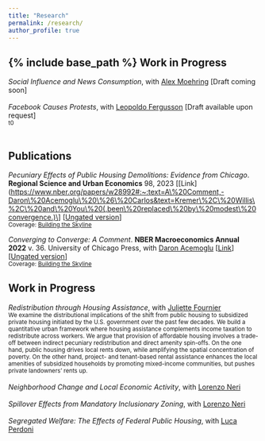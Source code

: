 ```yaml
---
title: "Research"
permalink: /research/
author_profile: true
---
```

{% include base_path %}
**Work in Progress**
------


*Social Influence and News Consumption*, with [Alex Moehring](https://sites.google.com/view/alexmoehring) [Draft coming soon] <!-- \[[IZA Discussion Paper No. 15855](https://papers.ssrn.com/sol3/papers.cfm?abstract_id=4319009)\]  
<br> <sub>t0 </sub>
-->
<br>
<br>
*Facebook Causes Protests*, with [Leopoldo Fergusson](https://www.leopoldofergusson.com/) [Draft available upon request]  <br> <sub>t0</sub>
<br>
<br>


**Publications**
------

*Pecuniary Effects of Public Housing Demolitions: Evidence from Chicago*. **Regional Science and Urban Economics** 98, 2023 \[[Link](https://www.nber.org/papers/w28992#:~:text=A\%20Comment,-Daron\%20Acemoglu\%20\%26\%20Carlos&text=Kremer\%2C\%20Willis\%2C\%20and\%20You\%20(,been\%20replaced\%20by\%20modest\%20convergence.)\] \[[Ungated version](../files/20220513_Paper_Demolitions.pdf)\] <br>
<sub> Coverage: [Building the Skyline](https://buildingtheskyline.org/supply-and-rents/) </sub>


*Converging to Converge: A Comment*. **NBER Macroeconomics Annual 2022** v. 36. University of Chicago Press, with [Daron Acemoglu](https://economics.mit.edu/people/faculty/daron-acemoglu) \[[Link](https://ideas.repec.org/p/col/000089/018002.html)\] \[[Ungated version](../files/20220513_Paper_Demolitions.pdf)\] <br>
<sub> Coverage: [Building the Skyline](https://buildingtheskyline.org/supply-and-rents/) </sub>




<!--
\footnotesize{We revisit recent evidence by Kremer, Willis, and You (2021) suggesting that the lack of economic convergence in early years has now been replaced by modest convergence. We show theoretically and empirically that failure to include country fixed effects will create a bias in convergence coefficients toward zero and this bias can be time varying, even when the underlying country-level parameters are stable. Our reanalysis finds no evidence of major changes in patterns of convergence and, more importantly, no flattening of the relationship between institutional variables and economic growth.
}\\
\\
 \textbf{The Weak State Trap} (with Leopoldo Fergusson and James Robinson, 2021). \textit{Economica}, v. 89 Issue 354.

\footnotesize{Development outcomes come in ‘clusters’ that seem difficult to exit. Typically juxtapositioned are states that are both weak in the sense of lacking fiscal resources, but also patrimonial or clientelistic in the way in which they operate. We document the individual behaviour underlying such a cluster using original data from Colombia. We show that tax evasion, as a measure of state weakness, and vote buying, as a measure of clientelism, are highly correlated at the individual level. We argue that while state weakness creates the right environment for clientelism to flourish, clientelism sets in place a structure of incentives for politicians and citizens that is detrimental to building state capacity. We also document that both practices are widely accepted in society, a result consistent with a deeply entrenched relationship of mutually reinforcing influences. Finally, we present evidence of a vector of other types of behaviour and beliefs that are highly correlated with both clientelism and tax evasion, which suggest the presence of multiple feedback loops that we argue justifies calling this situation a trap.} \\
\\
 \textbf{Consumers as VAT ``Evaders'': Incidence, Social Bias, and Correlates in Colombia} (with Leopoldo Fergusson and Juan Felipe Ria\~{n}o, 2019).  \textit{Economia}, v. 19(2). 

\footnotesize{
Tax evasion lies at the core of the relationship between citizens and the state: it reflects the level of trust in the state and compliance with society’s implicit social contract. How- ever, empirically analyzing tax evasion is challenging, particularly because there are few direct and reliable measures. We conduct list experiments on a large sample of households to estimate how frequently consumers are willing to be complicit in value added tax (VAT) evasion, as well as the extent of social desirability bias in respondent answers. Around 20 percent of respondents agree to make purchases without a receipt in order to avoid paying VAT; surprisingly, they are not ashamed to admit this openly. Evasion is more prevalent in places with more informality and less physical presence of the state, as well as among poorer, less educated individuals and those who disregard the rule of law.
}
\\
\\
\textbf{I Sell My Vote, and So What? Incidence, Social Bias, and Correlates of Clientelism in Colombia} (with Leopoldo Fergusson and Juan Felipe Ria\~{n}o, 2018). \textit{Economia}, v. 19(1).

\footnotesize{
Exchanging one’s vote for particularistic benefits—practices usually grouped under clientelism—is often thought to weaken programmatic links between citizens and politicians and disincentivize public good provision, as well as undermine voter autonomy and the ideal role of elections. However, empirically analyzing this key phenomenon for the working of democracies entails formidable challenges. We conduct list experiments on a large sample of households to estimate the incidence of clientelistic vote buying, as well as the extent to which respondents refrain from openly recognizing this behavior. Nearly one out of every five respondents engage in clientelism, and, surprisingly, they do not feel ashamed to admit it. Guided by the existing literature and systematically verifying the sensitivity of the results to model specification, we examine the robust correlates of clientelism and discuss the implications of our key findings}\\

-->
**Work in Progress**
------
<!--
<details> <summary> <i>Local Effects of Bypassing Zoning Regulations in High-Income Areas</i>, with <a href="[https://Example.com](https://noemiesportiche.netlify.app/)"><mark class="color:blue;">Noémie Sportiche</p></mark> </summary> <sub> An increasing number of jurisdictions are passing regulations to allow for denser housing in high-income areas. This paper examines how local house prices and existing residents -who are often strongly opposed to these policies- react to this new construction. We focus on housing constructed under Chapter 40B, a Massachusetts state policy that requires all municipalities to maintain a minimum proportion of affordable housing and allows developers to bypass local zoning regulations if those minimums are not met. Using a difference-in-differences design that compares housing located near 40B developments to housing located slightly farther away paired with rich individual-level data, we provide two sets of results. First, large 40B developments lead to substantial decreases in nearby house prices, while smaller developments do not affect prices. Second, nearby residents respond by moving out at higher rates after large 40B developments are constructed, although we do not observe significant changes in existing residents’ political participation at the state or federal level. </sub> </details>
-->

*Redistribution through Housing Assistance*, with [Juliette Fournier](https://juliettefournier.site/)  <br> <sub>We examine the distributional implications of the shift from public housing to subsidized private housing initiated by the U.S. government over the past few decades. We build a quantitative urban framework where housing assistance complements income taxation to redistribute across workers. We argue that provision of affordable housing involves a trade-off between indirect pecuniary redistribution and direct amenity spin-offs. On the one hand, public housing drives local rents down, while amplifying the spatial concentration of poverty. On the other hand, project- and tenant-based rental assistance enhances the local amenities of subsidized households by promoting mixed-income communities, but pushes private landowners’ rents up. </sub>
<br>
<br>
*Neighborhood Change and Local Economic Activity*, with [Lorenzo Neri](https://sites.google.com/view/lorenzoneri)
<br>
<br>
*Spillover Effects from Mandatory Inclusionary Zoning*, with [Lorenzo Neri](https://sites.google.com/view/lorenzoneri)
<br>
<br>
*Segregated Welfare: The Effects of Federal Public Housing*, with [Luca Perdoni](https://www.lucaperdoni.com/)
